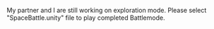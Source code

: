 My partner and I are still working on exploration mode.  Please select "SpaceBattle.unity" file to play completed Battlemode.
